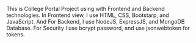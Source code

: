 This is College Portal Project using with Frontend and Backend technologies.
In Frontend view, I use HTML, CSS, Bootstarp, and JavaScript.
And For Backend, I use NodeJS, ExpressJS, and MongoDB Database.
For Security I use bcrypt password, and use jsonwebtoken for tokens.